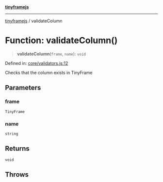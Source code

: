 [**tinyframejs**](../README.md)

***

[tinyframejs](../README.md) / validateColumn

# Function: validateColumn()

> **validateColumn**(`frame`, `name`): `void`

Defined in: [core/validators.js:12](https://github.com/AlphaQuantJS/tinyframejs/blob/8368a3e56ba5f1155368e642d928da821698888c/src/core/validators.js#L12)

Checks that the column exists in TinyFrame

## Parameters

### frame

`TinyFrame`

### name

`string`

## Returns

`void`

## Throws

